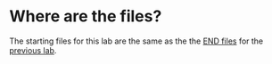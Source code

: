 # Where are the files?

The starting files for this lab are the same as the the [END files](https://github.com/microsoft/copilot-camp/tree/main/src/extend-m365-copilot/path-a-lab05-add-declarative-copilot/trey-research-lab05-END) for the [previous lab](https://microsoft.github.io/copilot-camp/pages/extend-m365-copilot/05-add-declarative-copilot/).
